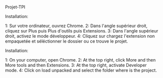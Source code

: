Projet-TPI

Installation:

1: Sur votre ordinateur, ouvrez Chrome.
2: Dans l'angle supérieur droit, cliquez sur Plus puis Plus d'outils puis Extensions.
3: Dans l'angle supérieur droit, activez le mode développeur.
4: Cliquez sur chargez l'extension non empaquetée et séléctionner le dossier ou ce trouve le projet.

Installation:

1: On your computer, open Chrome.
2: At the top right, click More and then More tools and then Extensions.
3: At the top right, activate Developer mode.
4: Click on load unpacked and select the folder where is the project. 